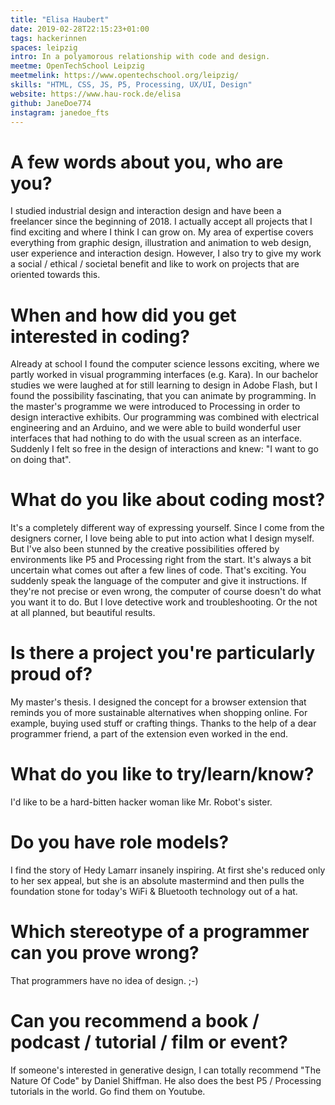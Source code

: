 ```yaml
---
title: "Elisa Haubert"
date: 2019-02-28T22:15:23+01:00
tags: hackerinnen
spaces: leipzig
intro: In a polyamorous relationship with code and design.
meetme: OpenTechSchool Leipzig
meetmelink: https://www.opentechschool.org/leipzig/
skills: "HTML, CSS, JS, P5, Processing, UX/UI, Design"
website: https://www.hau-rock.de/elisa
github: JaneDoe774
instagram: janedoe_fts
---
```


# A few words about you, who are you?

I studied industrial design and interaction design and have been a freelancer since the beginning of 2018. I actually accept all projects that I find exciting and where I think I can grow on. My area of expertise covers everything from graphic design, illustration and animation to web design, user experience and interaction design. However, I also try to give my work a social / ethical / societal benefit and like to work on projects that are oriented towards this.

# When and how did you get interested in coding?

Already at school I found the computer science lessons exciting, where we partly worked in visual programming interfaces (e.g. Kara). In our bachelor studies we were laughed at for still learning to design in Adobe Flash, but I found the possibility fascinating, that you can animate by programming. In the master's programme we were introduced to Processing in order to design interactive exhibits. Our programming was combined with electrical engineering and an Arduino, and we were able to build wonderful user interfaces that had nothing to do with the usual screen as an interface. Suddenly I felt so free in the design of interactions and knew: "I want to go on doing that".

# What do you like about coding most?

It's a completely different way of expressing yourself. Since I come from the designers corner, I love being able to put into action what I design myself. But I've also been stunned by the creative possibilities offered by environments like P5 and Processing right from the start. It's always a bit uncertain what comes out after a few lines of code. That's exciting. You suddenly speak the language of the computer and give it instructions. If they're not precise or even wrong, the computer of course doesn't do what you want it to do. But I love detective work and troubleshooting. Or the not at all planned, but beautiful results.

# Is there a project you're particularly proud of?

My master's thesis. I designed the concept for a browser extension that reminds you of more sustainable alternatives when shopping online. For example, buying used stuff or crafting things. Thanks to the help of a dear programmer friend, a part of the extension even worked in the end.

# What do you like to try/learn/know?

I'd like to be a hard-bitten hacker woman like Mr. Robot's sister.

# Do you have role models?

I find the story of Hedy Lamarr insanely inspiring. At first she's reduced only to her sex appeal, but she is an absolute mastermind and then pulls the foundation stone for today's WiFi & Bluetooth technology out of a hat.

# Which stereotype of a programmer can you prove wrong?

That programmers have no idea of design. ;-)

# Can you recommend a book / podcast / tutorial / film or event?

If someone's interested in generative design, I can totally recommend "The Nature Of Code" by Daniel Shiffman. He also does the best P5 / Processing tutorials in the world. Go find them on Youtube.
